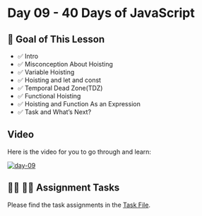 # Day 09 - 40 Days of JavaScript

## **🎯 Goal of This Lesson**

- ✅ Intro
- ✅ Misconception About Hoisting
- ✅ Variable Hoisting
- ✅ Hoisting and let and const
- ✅ Temporal Dead Zone(TDZ)
- ✅ Functional Hoisting
- ✅ Hoisting and Function As an Expression
- ✅ Task and What’s Next?

## Video
Here is the video for you to go through and learn:

[![day-09](./banner.png)](https://youtu.be/OqMxh1QdYEg "Video")

## **👩‍💻 🧑‍💻 Assignment Tasks**

Please find the task assignments in the [Task File](./task.md).
